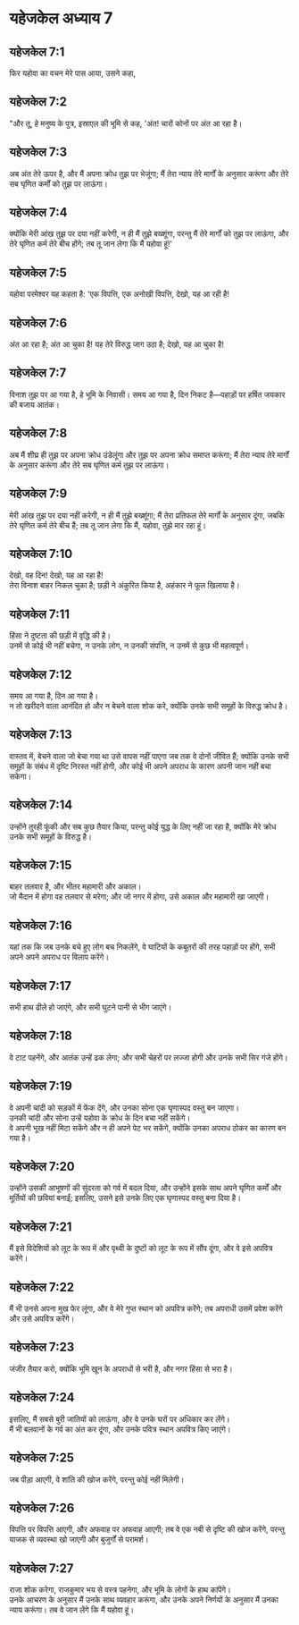 # यहेजकेल अध्याय 7

## यहेजकेल 7:1

फिर यहोवा का वचन मेरे पास आया, उसने कहा,

## यहेजकेल 7:2

"और तू, हे मनुष्य के पुत्र, इस्राएल की भूमि से कह, 'अंत! चारों कोनों पर अंत आ रहा है।

## यहेजकेल 7:3

अब अंत तेरे ऊपर है, और मैं अपना क्रोध तुझ पर भेजूंगा; मैं तेरा न्याय तेरे मार्गों के अनुसार करूंगा और तेरे सब घृणित कर्मों को तुझ पर लाऊंगा।

## यहेजकेल 7:4

क्योंकि मेरी आंख तुझ पर दया नहीं करेगी, न ही मैं तुझे बख्शूंगा, परन्तु मैं तेरे मार्गों को तुझ पर लाऊंगा, और तेरे घृणित कर्म तेरे बीच होंगे; तब तू जान लेगा कि मैं यहोवा हूं!'

## यहेजकेल 7:5

यहोवा परमेश्वर यह कहता है: 'एक विपत्ति, एक अनोखी विपत्ति, देखो, यह आ रही है!

## यहेजकेल 7:6

अंत आ रहा है; अंत आ चुका है! यह तेरे विरुद्ध जाग उठा है; देखो, यह आ चुका है!

## यहेजकेल 7:7

विनाश तुझ पर आ गया है, हे भूमि के निवासी। समय आ गया है, दिन निकट है—पहाड़ों पर हर्षित जयकार की बजाय आतंक।

## यहेजकेल 7:8

अब मैं शीघ्र ही तुझ पर अपना क्रोध उंडेलूंगा और तुझ पर अपना क्रोध समाप्त करूंगा; मैं तेरा न्याय तेरे मार्गों के अनुसार करूंगा और तेरे सब घृणित कर्म तुझ पर लाऊंगा।

## यहेजकेल 7:9

मेरी आंख तुझ पर दया नहीं करेगी, न ही मैं तुझे बख्शूंगा; मैं तेरा प्रतिफल तेरे मार्गों के अनुसार दूंगा, जबकि तेरे घृणित कर्म तेरे बीच हैं; तब तू जान लेगा कि मैं, यहोवा, तुझे मार रहा हूं।

## यहेजकेल 7:10

देखो, वह दिन! देखो, यह आ रहा है!  
तेरा विनाश बाहर निकल चुका है; छड़ी ने अंकुरित किया है, अहंकार ने फूल खिलाया है।

## यहेजकेल 7:11

हिंसा ने दुष्टता की छड़ी में वृद्धि की है।  
उनमें से कोई भी नहीं बचेगा, न उनके लोग, न उनकी संपत्ति, न उनमें से कुछ भी महत्वपूर्ण।

## यहेजकेल 7:12

समय आ गया है, दिन आ गया है।  
न तो खरीदने वाला आनंदित हो और न बेचने वाला शोक करे, क्योंकि उनके सभी समूहों के विरुद्ध क्रोध है।

## यहेजकेल 7:13

वास्तव में, बेचने वाला जो बेचा गया था उसे वापस नहीं पाएगा जब तक वे दोनों जीवित हैं; क्योंकि उनके सभी समूहों के संबंध में दृष्टि निरस्त नहीं होगी, और कोई भी अपने अपराध के कारण अपनी जान नहीं बचा सकेगा।

## यहेजकेल 7:14

उन्होंने तुरही फूंकी और सब कुछ तैयार किया, परन्तु कोई युद्ध के लिए नहीं जा रहा है, क्योंकि मेरे क्रोध उनके सभी समूहों के विरुद्ध है।

## यहेजकेल 7:15

बाहर तलवार है, और भीतर महामारी और अकाल।  
जो मैदान में होगा वह तलवार से मरेगा; और जो नगर में होगा, उसे अकाल और महामारी खा जाएगी।

## यहेजकेल 7:16

यहां तक कि जब उनके बचे हुए लोग बच निकलेंगे, वे घाटियों के कबूतरों की तरह पहाड़ों पर होंगे, सभी अपने अपने अपराध पर विलाप करेंगे।

## यहेजकेल 7:17

सभी हाथ ढीले हो जाएंगे, और सभी घुटने पानी से भीग जाएंगे।

## यहेजकेल 7:18

वे टाट पहनेंगे, और आतंक उन्हें ढक लेगा; और सभी चेहरों पर लज्जा होगी और उनके सभी सिर गंजे होंगे।

## यहेजकेल 7:19

वे अपनी चांदी को सड़कों में फेंक देंगे, और उनका सोना एक घृणास्पद वस्तु बन जाएगा।  
उनकी चांदी और सोना उन्हें यहोवा के क्रोध के दिन बचा नहीं सकेंगे।  
वे अपनी भूख नहीं मिटा सकेंगे और न ही अपने पेट भर सकेंगे, क्योंकि उनका अपराध ठोकर का कारण बन गया है।

## यहेजकेल 7:20

उन्होंने उसकी आभूषणों की सुंदरता को गर्व में बदल दिया, और उन्होंने इसके साथ अपने घृणित कर्मों और मूर्तियों की छवियां बनाईं; इसलिए, उसने इसे उनके लिए एक घृणास्पद वस्तु बना दिया है।

## यहेजकेल 7:21

मैं इसे विदेशियों को लूट के रूप में और पृथ्वी के दुष्टों को लूट के रूप में सौंप दूंगा, और वे इसे अपवित्र करेंगे।

## यहेजकेल 7:22

मैं भी उनसे अपना मुख फेर लूंगा, और वे मेरे गुप्त स्थान को अपवित्र करेंगे; तब अपराधी उसमें प्रवेश करेंगे और उसे अपवित्र करेंगे।

## यहेजकेल 7:23

जंजीर तैयार करो, क्योंकि भूमि खून के अपराधों से भरी है, और नगर हिंसा से भरा है।

## यहेजकेल 7:24

इसलिए, मैं सबसे बुरी जातियों को लाऊंगा, और वे उनके घरों पर अधिकार कर लेंगे।  
मैं भी बलवानों के गर्व का अंत कर दूंगा, और उनके पवित्र स्थान अपवित्र किए जाएंगे।

## यहेजकेल 7:25

जब पीड़ा आएगी, वे शांति की खोज करेंगे, परन्तु कोई नहीं मिलेगी।

## यहेजकेल 7:26

विपत्ति पर विपत्ति आएगी, और अफवाह पर अफवाह आएगी; तब वे एक नबी से दृष्टि की खोज करेंगे, परन्तु याजक से व्यवस्था खो जाएगी और बुजुर्गों से परामर्श।

## यहेजकेल 7:27

राजा शोक करेगा, राजकुमार भय से वस्त्र पहनेगा, और भूमि के लोगों के हाथ कांपेंगे।  
उनके आचरण के अनुसार मैं उनके साथ व्यवहार करूंगा, और उनके अपने निर्णयों के अनुसार मैं उनका न्याय करूंगा। तब वे जान लेंगे कि मैं यहोवा हूं।
